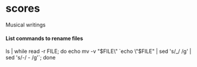 # scores
Musical writings

#### List commands to rename files
ls | while read -r FILE; do echo mv -v \"$FILE\" `echo \"$FILE\" | sed 's/_/ /g' | sed 's/-/ - /g'`; done
